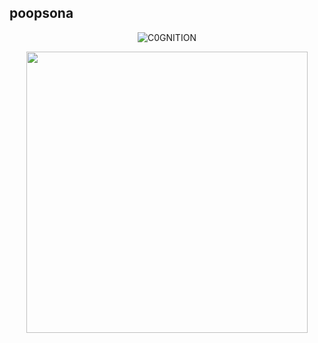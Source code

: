 ## poopsona

<p align="center"> <img src="https://komarev.com/ghpvc/?username=C0GNITION&label=Profile%20views&color=337796&style=flat" alt="C0GNITION" /> </p>
<p align="center">
  <img width="450" height="450" src="https://i.ibb.co/cNLjj6c/Untitled31-20241023200613.png">
</p>



